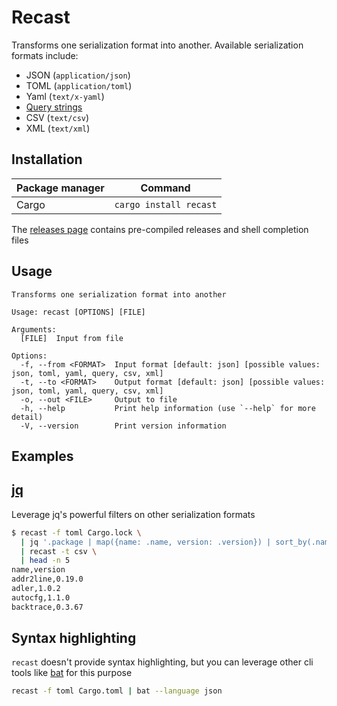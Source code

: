 # Recast

Transforms one serialization format into another. Available serialization
formats include:

- JSON (`application/json`)
- TOML (`application/toml`)
- Yaml (`text/x-yaml`)
- [Query strings](https://github.com/ljharb/qs)
- CSV (`text/csv`)
- XML (`text/xml`)

## Installation

| Package manager | Command                |
| --------------- | ---------------------- |
| Cargo           | `cargo install recast` |

The [releases page](https://github.com/Altair-Bueno/recast/releases) contains
pre-compiled releases and shell completion files

## Usage

```text
Transforms one serialization format into another

Usage: recast [OPTIONS] [FILE]

Arguments:
  [FILE]  Input from file

Options:
  -f, --from <FORMAT>  Input format [default: json] [possible values: json, toml, yaml, query, csv, xml]
  -t, --to <FORMAT>    Output format [default: json] [possible values: json, toml, yaml, query, csv, xml]
  -o, --out <FILE>     Output to file
  -h, --help           Print help information (use `--help` for more detail)
  -V, --version        Print version information
```

## Examples

## [jq](https://stedolan.github.io/jq/)

Leverage jq's powerful filters on other serialization formats

```sh
$ recast -f toml Cargo.lock \
  | jq '.package | map({name: .name, version: .version}) | sort_by(.name)' \
  | recast -t csv \
  | head -n 5
name,version
addr2line,0.19.0
adler,1.0.2
autocfg,1.1.0
backtrace,0.3.67
```

## Syntax highlighting

`recast` doesn't provide syntax highlighting, but you can leverage other cli
tools like [bat](https://github.com/sharkdp/bat) for this purpose

```sh
recast -f toml Cargo.toml | bat --language json
```
